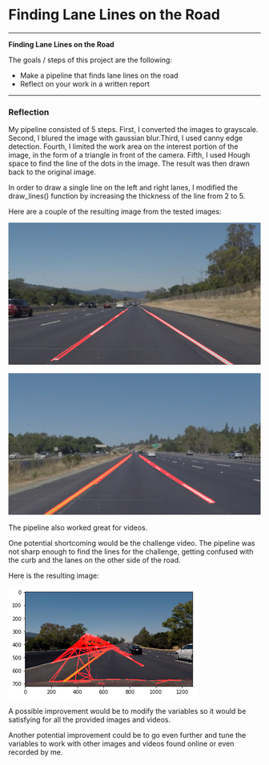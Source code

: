 # **Finding Lane Lines on the Road** 

---

**Finding Lane Lines on the Road**

The goals / steps of this project are the following:
* Make a pipeline that finds lane lines on the road
* Reflect on your work in a written report


[//]: # (Image References)

[image1]: ./output/solidWhiteRight_output.jpg "White line"

[image2]: ./output/solidYellowLeft_output.jpg "Yellow line"

[image3]: ./test_videos_output/challenge_output.png "Challenge video"

---

### Reflection

My pipeline consisted of 5 steps. First, I converted the images to grayscale. Second, I blured the image with gaussian blur.Third, I used canny edge detection. Fourth, I limited the work area on the interest portion of the image, in the form of a triangle in front of the camera. Fifth, I used Hough space to find the line of the dots in the image. The result was then drawn back to the original image.

In order to draw a single line on the left and right lanes, I modified the draw_lines() function by increasing the thickness of the line from 2 to 5.

Here are a couple of the resulting image from the tested images: 

![alt text][image1]

![alt text][image2]

The pipeline also worked great for videos.


One potential shortcoming would be the challenge video. The pipeline was not sharp enough to find the lines for the challenge, getting confused with the curb and the lanes on the other side of the road.

Here is the resulting image:

![alt text][image3]


A possible improvement would be to modify the variables so it would be satisfying for all the provided images and videos.

Another potential improvement could be to go even further and tune the variables to work with other images and videos found online or even recorded by me.
